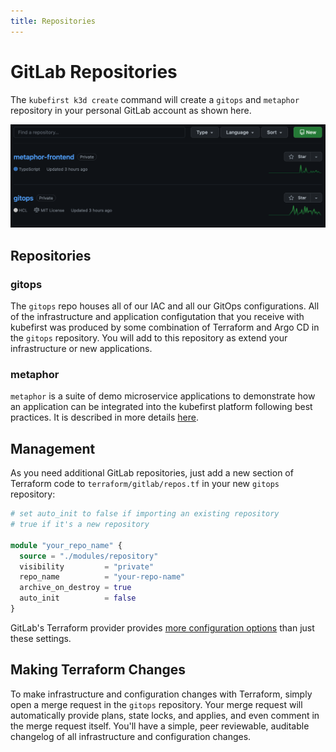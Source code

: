```yaml
---
title: Repositories
---
```


# GitLab Repositories

The `kubefirst k3d create` command will create a `gitops` and `metaphor` repository in your personal GitLab account as shown here.

<!-- TODO: 2.0 - fix this image, not GitLab -->
![GitLab repositories](../../../img/kubefirst/local/repos-list.png)

## Repositories

### gitops

The `gitops` repo houses all of our IAC and all our GitOps configurations. All of the infrastructure and application configutation that you receive with kubefirst was produced by some combination of Terraform and Argo CD in the `gitops` repository. You will add to this repository as extend your infrastructure or new applications.

### metaphor

`metaphor` is a suite of demo microservice applications to demonstrate how an application can be integrated into the kubefirst platform following best practices. It is described in more details [here](../../../explore/metaphor.md).

## Management

As you need additional GitLab repositories, just add a new section of Terraform code to `terraform/gitlab/repos.tf` in your new `gitops` repository:

```terraform
# set auto_init to false if importing an existing repository
# true if it's a new repository

module "your_repo_name" {
  source = "./modules/repository"
  visibility         = "private"
  repo_name          = "your-repo-name"
  archive_on_destroy = true
  auto_init          = false
}
```

GitLab's Terraform provider provides [more configuration options](https://registry.terraform.io/providers/gitlabhq/gitlab/latest/docs) than just these settings.

## Making Terraform Changes

To make infrastructure and configuration changes with Terraform, simply open a merge request in the `gitops` repository. Your merge request will automatically provide plans, state locks, and applies, and even comment in the merge request itself. You'll have a simple, peer reviewable, auditable changelog of all infrastructure and configuration changes.

<!-- TODO: 2.0 - need atlantis pull request gitlab image -->
<!-- ![Atlantis Example on GitLab](../../../img/kubefirst/local/atlantis.png) -->
